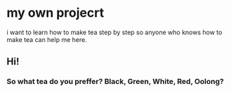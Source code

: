 # my own projecrt
i want to learn how to make tea step by step  so anyone who knows how to make tea can help me here. 

## Hi! 
### So what tea do you preffer? Black, Green, White, Red, Oolong?
